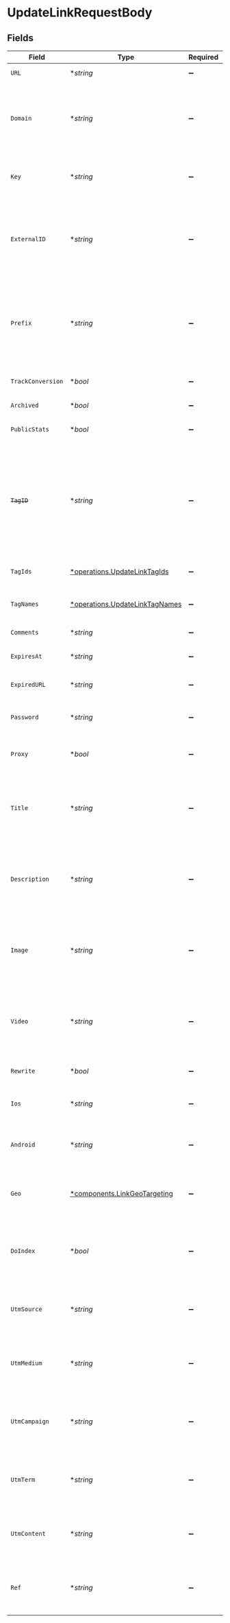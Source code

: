 # UpdateLinkRequestBody


## Fields

| Field                                                                                                                                                                                                                          | Type                                                                                                                                                                                                                           | Required                                                                                                                                                                                                                       | Description                                                                                                                                                                                                                    | Example                                                                                                                                                                                                                        |
| ------------------------------------------------------------------------------------------------------------------------------------------------------------------------------------------------------------------------------ | ------------------------------------------------------------------------------------------------------------------------------------------------------------------------------------------------------------------------------ | ------------------------------------------------------------------------------------------------------------------------------------------------------------------------------------------------------------------------------ | ------------------------------------------------------------------------------------------------------------------------------------------------------------------------------------------------------------------------------ | ------------------------------------------------------------------------------------------------------------------------------------------------------------------------------------------------------------------------------ |
| `URL`                                                                                                                                                                                                                          | **string*                                                                                                                                                                                                                      | :heavy_minus_sign:                                                                                                                                                                                                             | The destination URL of the short link.                                                                                                                                                                                         | https://google.com                                                                                                                                                                                                             |
| `Domain`                                                                                                                                                                                                                       | **string*                                                                                                                                                                                                                      | :heavy_minus_sign:                                                                                                                                                                                                             | The domain of the short link. If not provided, the primary domain for the workspace will be used (or `dub.sh` if the workspace has no domains).                                                                                |                                                                                                                                                                                                                                |
| `Key`                                                                                                                                                                                                                          | **string*                                                                                                                                                                                                                      | :heavy_minus_sign:                                                                                                                                                                                                             | The short link slug. If not provided, a random 7-character slug will be generated.                                                                                                                                             |                                                                                                                                                                                                                                |
| `ExternalID`                                                                                                                                                                                                                   | **string*                                                                                                                                                                                                                      | :heavy_minus_sign:                                                                                                                                                                                                             | This is the ID of the link in your database. If set, it can be used to identify the link in the future. Must be prefixed with `ext_` when passed as a query parameter.                                                         | 123456                                                                                                                                                                                                                         |
| `Prefix`                                                                                                                                                                                                                       | **string*                                                                                                                                                                                                                      | :heavy_minus_sign:                                                                                                                                                                                                             | The prefix of the short link slug for randomly-generated keys (e.g. if prefix is `/c/`, generated keys will be in the `/c/:key` format). Will be ignored if `key` is provided.                                                 |                                                                                                                                                                                                                                |
| `TrackConversion`                                                                                                                                                                                                              | **bool*                                                                                                                                                                                                                        | :heavy_minus_sign:                                                                                                                                                                                                             | Whether to track conversions for the short link.                                                                                                                                                                               |                                                                                                                                                                                                                                |
| `Archived`                                                                                                                                                                                                                     | **bool*                                                                                                                                                                                                                        | :heavy_minus_sign:                                                                                                                                                                                                             | Whether the short link is archived.                                                                                                                                                                                            |                                                                                                                                                                                                                                |
| `PublicStats`                                                                                                                                                                                                                  | **bool*                                                                                                                                                                                                                        | :heavy_minus_sign:                                                                                                                                                                                                             | Whether the short link's stats are publicly accessible.                                                                                                                                                                        |                                                                                                                                                                                                                                |
| ~~`TagID`~~                                                                                                                                                                                                                    | **string*                                                                                                                                                                                                                      | :heavy_minus_sign:                                                                                                                                                                                                             | : warning: ** DEPRECATED **: This will be removed in a future release, please migrate away from it as soon as possible.<br/><br/>The unique ID of the tag assigned to the short link. This field is deprecated – use `tagIds` instead. |                                                                                                                                                                                                                                |
| `TagIds`                                                                                                                                                                                                                       | [*operations.UpdateLinkTagIds](../../models/operations/updatelinktagids.md)                                                                                                                                                    | :heavy_minus_sign:                                                                                                                                                                                                             | The unique IDs of the tags assigned to the short link.                                                                                                                                                                         | [<br/>"clux0rgak00011..."<br/>]                                                                                                                                                                                                |
| `TagNames`                                                                                                                                                                                                                     | [*operations.UpdateLinkTagNames](../../models/operations/updatelinktagnames.md)                                                                                                                                                | :heavy_minus_sign:                                                                                                                                                                                                             | The unique name of the tags assigned to the short link (case insensitive).                                                                                                                                                     |                                                                                                                                                                                                                                |
| `Comments`                                                                                                                                                                                                                     | **string*                                                                                                                                                                                                                      | :heavy_minus_sign:                                                                                                                                                                                                             | The comments for the short link.                                                                                                                                                                                               |                                                                                                                                                                                                                                |
| `ExpiresAt`                                                                                                                                                                                                                    | **string*                                                                                                                                                                                                                      | :heavy_minus_sign:                                                                                                                                                                                                             | The date and time when the short link will expire at.                                                                                                                                                                          |                                                                                                                                                                                                                                |
| `ExpiredURL`                                                                                                                                                                                                                   | **string*                                                                                                                                                                                                                      | :heavy_minus_sign:                                                                                                                                                                                                             | The URL to redirect to when the short link has expired.                                                                                                                                                                        |                                                                                                                                                                                                                                |
| `Password`                                                                                                                                                                                                                     | **string*                                                                                                                                                                                                                      | :heavy_minus_sign:                                                                                                                                                                                                             | The password required to access the destination URL of the short link.                                                                                                                                                         |                                                                                                                                                                                                                                |
| `Proxy`                                                                                                                                                                                                                        | **bool*                                                                                                                                                                                                                        | :heavy_minus_sign:                                                                                                                                                                                                             | Whether the short link uses Custom Social Media Cards feature.                                                                                                                                                                 |                                                                                                                                                                                                                                |
| `Title`                                                                                                                                                                                                                        | **string*                                                                                                                                                                                                                      | :heavy_minus_sign:                                                                                                                                                                                                             | The custom link preview title (og:title). Will be used for Custom Social Media Cards if `proxy` is true. Learn more: https://d.to/og                                                                                           |                                                                                                                                                                                                                                |
| `Description`                                                                                                                                                                                                                  | **string*                                                                                                                                                                                                                      | :heavy_minus_sign:                                                                                                                                                                                                             | The custom link preview description (og:description). Will be used for Custom Social Media Cards if `proxy` is true. Learn more: https://d.to/og                                                                               |                                                                                                                                                                                                                                |
| `Image`                                                                                                                                                                                                                        | **string*                                                                                                                                                                                                                      | :heavy_minus_sign:                                                                                                                                                                                                             | The custom link preview image (og:image). Will be used for Custom Social Media Cards if `proxy` is true. Learn more: https://d.to/og                                                                                           |                                                                                                                                                                                                                                |
| `Video`                                                                                                                                                                                                                        | **string*                                                                                                                                                                                                                      | :heavy_minus_sign:                                                                                                                                                                                                             | The custom link preview video (og:video). Will be used for Custom Social Media Cards if `proxy` is true. Learn more: https://d.to/og                                                                                           |                                                                                                                                                                                                                                |
| `Rewrite`                                                                                                                                                                                                                      | **bool*                                                                                                                                                                                                                        | :heavy_minus_sign:                                                                                                                                                                                                             | Whether the short link uses link cloaking.                                                                                                                                                                                     |                                                                                                                                                                                                                                |
| `Ios`                                                                                                                                                                                                                          | **string*                                                                                                                                                                                                                      | :heavy_minus_sign:                                                                                                                                                                                                             | The iOS destination URL for the short link for iOS device targeting.                                                                                                                                                           |                                                                                                                                                                                                                                |
| `Android`                                                                                                                                                                                                                      | **string*                                                                                                                                                                                                                      | :heavy_minus_sign:                                                                                                                                                                                                             | The Android destination URL for the short link for Android device targeting.                                                                                                                                                   |                                                                                                                                                                                                                                |
| `Geo`                                                                                                                                                                                                                          | [*components.LinkGeoTargeting](../../models/components/linkgeotargeting.md)                                                                                                                                                    | :heavy_minus_sign:                                                                                                                                                                                                             | Geo targeting information for the short link in JSON format `{[COUNTRY]: https://example.com }`.                                                                                                                               |                                                                                                                                                                                                                                |
| `DoIndex`                                                                                                                                                                                                                      | **bool*                                                                                                                                                                                                                        | :heavy_minus_sign:                                                                                                                                                                                                             | Allow search engines to index your short link. Defaults to `false` if not provided. Learn more: https://d.to/noindex                                                                                                           |                                                                                                                                                                                                                                |
| `UtmSource`                                                                                                                                                                                                                    | **string*                                                                                                                                                                                                                      | :heavy_minus_sign:                                                                                                                                                                                                             | The UTM source of the short link. If set, this will populate or override the UTM source in the destination URL.                                                                                                                |                                                                                                                                                                                                                                |
| `UtmMedium`                                                                                                                                                                                                                    | **string*                                                                                                                                                                                                                      | :heavy_minus_sign:                                                                                                                                                                                                             | The UTM medium of the short link. If set, this will populate or override the UTM medium in the destination URL.                                                                                                                |                                                                                                                                                                                                                                |
| `UtmCampaign`                                                                                                                                                                                                                  | **string*                                                                                                                                                                                                                      | :heavy_minus_sign:                                                                                                                                                                                                             | The UTM campaign of the short link. If set, this will populate or override the UTM campaign in the destination URL.                                                                                                            |                                                                                                                                                                                                                                |
| `UtmTerm`                                                                                                                                                                                                                      | **string*                                                                                                                                                                                                                      | :heavy_minus_sign:                                                                                                                                                                                                             | The UTM term of the short link. If set, this will populate or override the UTM term in the destination URL.                                                                                                                    |                                                                                                                                                                                                                                |
| `UtmContent`                                                                                                                                                                                                                   | **string*                                                                                                                                                                                                                      | :heavy_minus_sign:                                                                                                                                                                                                             | The UTM content of the short link. If set, this will populate or override the UTM content in the destination URL.                                                                                                              |                                                                                                                                                                                                                                |
| `Ref`                                                                                                                                                                                                                          | **string*                                                                                                                                                                                                                      | :heavy_minus_sign:                                                                                                                                                                                                             | The referral tag of the short link. If set, this will populate or override the `ref` query parameter in the destination URL.                                                                                                   |                                                                                                                                                                                                                                |